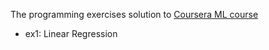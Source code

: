 The programming exercises solution to [Coursera ML course](https://www.coursera.org/learn/machine-learning/home/welcome)

- ex1: Linear Regression
